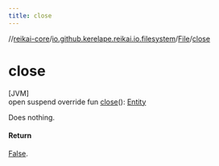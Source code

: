 ```yaml
---
title: close
---
```

//[reikai-core](../../../index.html)/[io.github.kerelape.reikai.io.filesystem](../index.html)/[File](index.html)/[close](close.html)



# close



[JVM]\
open suspend override fun [close](close.html)(): [Entity](../../io.github.kerelape.reikai.core/-entity/index.html)



Does nothing.



#### Return



[False](../../io.github.kerelape.reikai.logic/-false/index.html).




